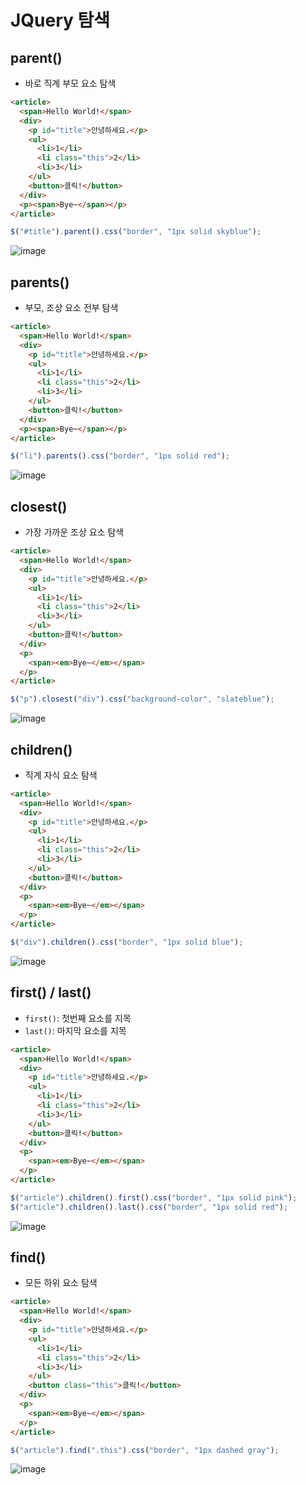 # JQuery 탐색

## parent()

- 바로 직계 부모 요소 탐색

```html
<article>
  <span>Hello World!</span>
  <div>
    <p id="title">안녕하세요.</p>
    <ul>
      <li>1</li>
      <li class="this">2</li>
      <li>3</li>
    </ul>
    <button>클릭!</button>
  </div>
  <p><span>Bye~</span></p>
</article>
```

```js
$("#title").parent().css("border", "1px solid skyblue");
```

![image](https://github.com/JJamVa/JJamVa/assets/80045006/32054827-08ac-459b-ae3b-30316fa28f04)

## parents()

- 부모, 조상 요소 전부 탐색

```html
<article>
  <span>Hello World!</span>
  <div>
    <p id="title">안녕하세요.</p>
    <ul>
      <li>1</li>
      <li class="this">2</li>
      <li>3</li>
    </ul>
    <button>클릭!</button>
  </div>
  <p><span>Bye~</span></p>
</article>
```

```js
$("li").parents().css("border", "1px solid red");
```

![image](https://github.com/JJamVa/JJamVa/assets/80045006/1a3d1a4a-6a2d-4a15-8b38-df5772b73ce0)

## closest()

- 가장 가까운 조상 요소 탐색

```html
<article>
  <span>Hello World!</span>
  <div>
    <p id="title">안녕하세요.</p>
    <ul>
      <li>1</li>
      <li class="this">2</li>
      <li>3</li>
    </ul>
    <button>클릭!</button>
  </div>
  <p>
    <span><em>Bye~</em></span>
  </p>
</article>
```

```js
$("p").closest("div").css("background-color", "slateblue");
```

![image](https://github.com/JJamVa/JJamVa/assets/80045006/811caaee-d1f2-4eb9-a55a-ae857fe4b9b0)

## children()

- 직계 자식 요소 탐색

```html
<article>
  <span>Hello World!</span>
  <div>
    <p id="title">안녕하세요.</p>
    <ul>
      <li>1</li>
      <li class="this">2</li>
      <li>3</li>
    </ul>
    <button>클릭!</button>
  </div>
  <p>
    <span><em>Bye~</em></span>
  </p>
</article>
```

```js
$("div").children().css("border", "1px solid blue");
```

![image](https://github.com/JJamVa/JJamVa/assets/80045006/c5b8083d-f907-4f3a-8820-70c6e15e6916)

## first() / last()

- `first()`: 첫번째 요소를 지목
- `last()`: 마지막 요소를 지목

```html
<article>
  <span>Hello World!</span>
  <div>
    <p id="title">안녕하세요.</p>
    <ul>
      <li>1</li>
      <li class="this">2</li>
      <li>3</li>
    </ul>
    <button>클릭!</button>
  </div>
  <p>
    <span><em>Bye~</em></span>
  </p>
</article>
```

```js
$("article").children().first().css("border", "1px solid pink");
$("article").children().last().css("border", "1px solid red");
```

![image](https://github.com/JJamVa/JJamVa/assets/80045006/8e72e4f7-66a8-464c-aa23-92f81c4d12f9)

## find()

- 모든 하위 요소 탐색

```html
<article>
  <span>Hello World!</span>
  <div>
    <p id="title">안녕하세요.</p>
    <ul>
      <li>1</li>
      <li class="this">2</li>
      <li>3</li>
    </ul>
    <button class="this">클릭!</button>
  </div>
  <p>
    <span><em>Bye~</em></span>
  </p>
</article>
```

```js
$("article").find(".this").css("border", "1px dashed gray");
```

![image](https://github.com/JJamVa/JJamVa/assets/80045006/eaf18ff6-c8a0-4a88-ac68-7023783a4596)